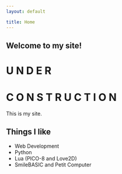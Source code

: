 ```yaml
---
layout: default

title: Home
---
```

## Welcome to my site!

# U N D E R
# C O N S T R U C T I O N

This is my site.

## Things I like

* Web Development
* Python
* Lua (PICO-8 and Love2D)
* SmileBASIC and Petit Computer
